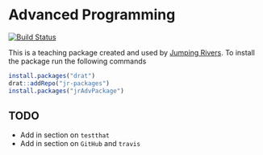 
<!-- README.md is generated from README.Rmd. Please edit that file -->

# Advanced Programming

[![Build
Status](https://api.travis-ci.org/rcourses/jrAdvPackage.png?branch=master)](https://travis-ci.org/rcourses/jrAdvPackage)

This is a teaching package created and used by [Jumping
Rivers](www.jumpingrivers.com). To install the package run the following
commands

``` r
install.packages("drat")
drat::addRepo("jr-packages")
install.packages("jrAdvPackage")
```

## TODO

  - Add in section on `testthat`
  - Add in section on `GitHub` and `travis`
